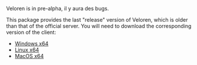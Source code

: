 Veloren is in pre-alpha, il y aura des bugs.

This package provides the last "release" version of Veloren, which is older than that of the official server. You will need to download the corresponding version of the client:
 * [Windows x64](https://gitlab.com/veloren/veloren/-/jobs/artifacts/v0.13.0/download?job=windows)
 * [Linux x64](https://gitlab.com/veloren/veloren/-/jobs/artifacts/v0.13.0/download?job=linux)
 * [MacOS x64](https://gitlab.com/veloren/veloren/-/jobs/artifacts/v0.13.0/download?job=macos)
